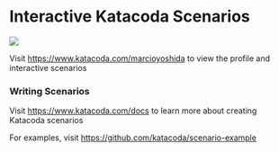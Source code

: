 # Interactive Katacoda Scenarios

[![](http://shields.katacoda.com/katacoda/marcioyoshida/count.svg)](https://www.katacoda.com/marcioyoshida "Get your profile on Katacoda.com")

Visit https://www.katacoda.com/marcioyoshida to view the profile and interactive scenarios

### Writing Scenarios
Visit https://www.katacoda.com/docs to learn more about creating Katacoda scenarios

For examples, visit https://github.com/katacoda/scenario-example
